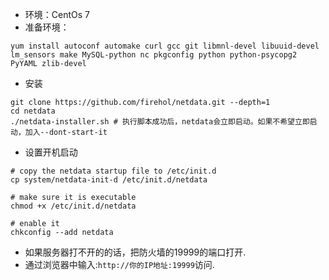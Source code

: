 - 环境：CentOs 7
- 准备环境：

```
yum install autoconf automake curl gcc git libmnl-devel libuuid-devel lm_sensors make MySQL-python nc pkgconfig python python-psycopg2 PyYAML zlib-devel
```

- 安装

```
git clone https://github.com/firehol/netdata.git --depth=1
cd netdata
./netdata-installer.sh # 执行脚本成功后，netdata会立即启动。如果不希望立即启动，加入--dont-start-it
```

- 设置开机启动

```
# copy the netdata startup file to /etc/init.d
cp system/netdata-init-d /etc/init.d/netdata

# make sure it is executable
chmod +x /etc/init.d/netdata

# enable it
chkconfig --add netdata
```

- 如果服务器打不开的的话，把防火墙的19999的端口打开.
- 通过浏览器中输入:`http://你的IP地址:19999`访问.